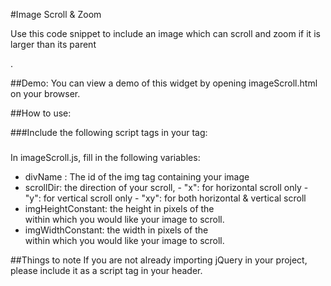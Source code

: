 #Image Scroll & Zoom

Use this code snippet to include an image which can scroll and zoom if it is larger than its parent <div>. 

##Demo:
You can view a demo of this widget by opening imageScroll.html on your browser.

##How to use:

###Include the following script tags in your <head> tag:

<script type="text/javascript" src="jQMBuilder.js"></script>
<script type="text/javascript" src="jquery-easing.js"></script>
<script type="text/javascript" src="uscrollview.js"></script>
<script type="text/javascript" src="vscrollview.js"></script>
<script type="text/javascript" src="imageScroll.js"></script>

###

In imageScroll.js, fill in the following variables:
- divName : The id of the img tag containing your image
- scrollDir: the direction of your scroll,
				- "x": for horizontal scroll only
				- "y": for vertical scroll only
				- "xy": for both horizontal & vertical scroll
- imgHeightConstant: the height in pixels of the <div> within which you would like your image to scroll.
- imgWidthConstant: the width in pixels of the <div> within which you would like your image to scroll.


##Things to note
If you are not already importing jQuery in your project, please include it as a script
tag in your header.